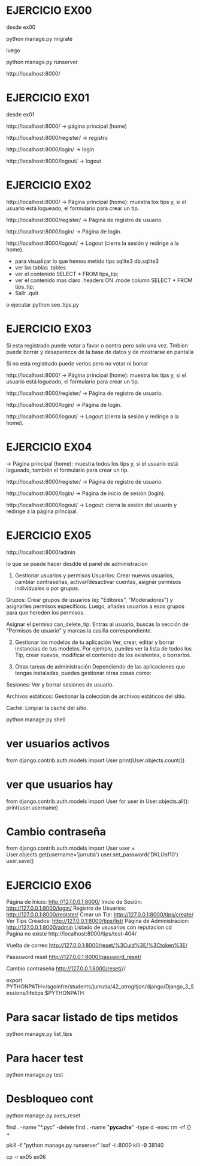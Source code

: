 # EJERCICIO EX00

desde ex00

python manage.py migrate

luego 

python manage.py runserver


http://localhost:8000/


# EJERCICIO EX01

desde ex01

http://localhost:8000/ → página principal (home)

http://localhost:8000/register/ → registro

http://localhost:8000/login/ → login

http://localhost:8000/logout/ → logout


# EJERCICIO EX02




http://localhost:8000/ → Página principal (home): muestra los tips y, si el usuario está logueado, el formulario para crear un tip.

http://localhost:8000/register/ → Página de registro de usuario.

http://localhost:8000/login/ → Página de login.

http://localhost:8000/logout/ → Logout (cierra la sesión y redirige a la home).

* para visualizar lo que hemos metido tips
sqlite3 db.sqlite3
* ver las tablas
.tables
* ver el contenido
SELECT * FROM tips_tip;
* ver el contenido mas claro
.headers ON
.mode column
SELECT * FROM tips_tip;
* Salir
.quit

o ejecutar python see_tips.py

# EJERCICIO EX03

Si esta registrado puede votar a favor o contra pero solo una vez. Tmbien puede borrar y desaparecce de la base de datos y de mostrarse en pantalla

Si no esta registrado puede verlos pero no votar ni borrar

http://localhost:8000/ → Página principal (home): muestra los tips y, si el usuario está logueado, el formulario para crear un tip.

http://localhost:8000/register/ → Página de registro de usuario.

http://localhost:8000/login/ → Página de login.

http://localhost:8000/logout/ → Logout (cierra la sesión y redirige a la home).



# EJERCICIO EX04


 → Página principal (home): muestra todos los tips y, si el usuario está logueado, también el formulario para crear un tip.

http://localhost:8000/register/ → Página de registro de usuario.

http://localhost:8000/login/ → Página de inicio de sesión (login).

http://localhost:8000/logout/ → Logout: cierra la sesión del usuario y redirige a la página principal.



# EJERCICIO EX05

http://localhost:8000/admin    

lo que se puede hacer desdde el panel de administracion

1. Gestionar usuarios y permisos
Usuarios: Crear nuevos usuarios, cambiar contraseñas, activar/desactivar cuentas, asignar permisos individuales o por grupos.

Grupos: Crear grupos de usuarios (ej: "Editores", "Moderadores") y asignarles permisos específicos. Luego, añades usuarios a esos grupos para que hereden los permisos.

Asignar el permiso can_delete_tip: Entras al usuario, buscas la sección de "Permisos de usuario" y marcas la casilla correspondiente.

2. Gestionar los modelos de tu aplicación
Ver, crear, editar y borrar instancias de tus modelos. Por ejemplo, puedes ver la lista de todos los Tip, crear nuevos, modificar el contenido de los existentes, o borrarlos.

3. Otras tareas de administración
Dependiendo de las aplicaciones que tengas instaladas, puedes gestionar otras cosas como:

Sesiones: Ver y borrar sesiones de usuario.

Archivos estáticos: Gestionar la colección de archivos estáticos del sitio.

Caché: Limpiar la caché del sitio.


python manage.py shell


# ver usuarios activos
from django.contrib.auth.models import User
print(User.objects.count())

# ver que usuarios hay
from django.contrib.auth.models import User
for user in User.objects.all():
    print(user.username)

# Cambio contraseña
from django.contrib.auth.models import User
user = User.objects.get(username='jurrutia')
user.set_password('DKLUsf10')
user.save()





# EJERCICIO EX06

Página de Inicio: http://127.0.0.1:8000/
Inicio de Sesión: http://127.0.0.1:8000/login/
Registro de Usuarios: http://127.0.0.1:8000/register/
Crear un Tip: http://127.0.0.1:8000/tips/create/
Ver Tips Creados: http://127.0.0.1:8000/tips/list/
Página de Administracion: http://127.0.0.1:8000/admin
Listado de ususarios con reputacion cd  
Pagina no existe http://localhost:8000/tips/test-404/


Vuelta de correo
http://127.0.0.1:8000/reset/%3Cuid%3E/%3Ctoken%3E/

Passsword reset 
http://127.0.0.1:8000/password_reset/

Cambio contraseña
http://127.0.0.1:8000/reset/<uidb64>/<token>/



export PYTHONPATH=/sgoinfre/students/jurrutia/42_otrogitjon/django/Django_3_Sessions/lifetips:$PYTHONPATH


# Para sacar listado de tips metidos
python manage.py list_tips

# Para hacer test
python manage.py test

# Desbloqueo cont
python manage.py axes_reset





find . -name "*.pyc" -delete
find . -name "__pycache__" -type d -exec rm -rf {} +

 
pkill -f "python manage.py runserver"
lsof -i :8000
kill -9 38140



cp -r ex05 ex06
